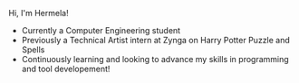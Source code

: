 Hi, I'm Hermela!

* Currently a Computer Engineering student
* Previously a Technical Artist intern at Zynga on Harry Potter Puzzle and Spells
* Continuously learning and looking to advance my skills in programming and tool developement!
